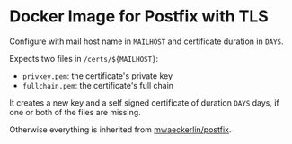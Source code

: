 Docker Image for Postfix with TLS
=================================

Configure with mail host name in `MAILHOST` and certificate duration in `DAYS`.

Expects two files in `/certs/${MAILHOST}`:
 - `privkey.pem`: the certificate's private key
 - `fullchain.pem`: the certificate's full chain
 
It creates a new key and a self signed certificate of duration `DAYS` days, if one or both of the files are missing.

Otherwise everything is inherited from [mwaeckerlin/postfix](https://github.com/mwaeckerlin/postfix).
